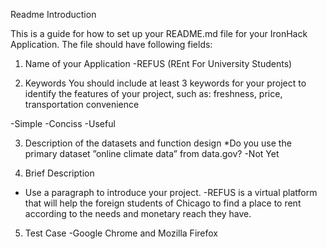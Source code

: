 Readme Introduction

This is a guide for how to set up your README.md file for your IronHack Application. The file should have following fields:

1. Name of your Application
-REFUS (REnt For University Students)

2. Keywords
You should include at least 3 keywords for your project to identify the features of your project, such as: freshness, price, transportation convenience

-Simple
-Conciss
-Useful

3. Description of the datasets and function design
 *Do you use the primary dataset ”online climate data” from data.gov? 
-Not Yet

4. Brief Description

 * Use a paragraph to introduce your project.
-REFUS is a virtual platform that will help the foreign students of Chicago to find a place to rent according to the needs and monetary reach they have.

5. Test Case
-Google Chrome and Mozilla Firefox
